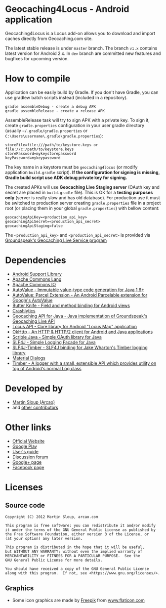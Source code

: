 Geocaching4Locus - Android application
======================================

Geocaching4Locus is a Locus add-on allows you to download and import caches directly from Geocaching.com site.

The latest stable release is under `master` branch. The branch `v1.x` contains latest version for Android 2.x. In `dev` branch are committed new features and bugfixes for upcoming version.

How to compile
==============
Application can be easily build by Gradle. If you don't have Gradle, you can use gradlew batch scripts instead (included in a repository).

    gradle assembleDebug - create a debug APK
    gradle assembleRelease - create a release APK

AssembleRelease task will try to sign APK with a private key. To sign it, create `gradle.properties` configuration in your user gradle directory (usually `~/.gradle/gradle.properties` or `C:\Users\username\.gradle\gradle.properties`):

    storeFile=file:///path/to/keystore.keys or file://c:/path/to/keystore.keys 
    storePassword=mykeystorepassword
    keyPassword=mykeypassword  

The key name in a keystore must be `geocaching4locus` (or modify application `build.gradle` script). **If the configuration for signing is missing, Gradle build script use ADK debug private key for signing.**

The created APKs will use **Geocaching Live Staging server** (OAuth key and secret are placed in `build.gradle` file). This is OK for a **testing purposes only** (server is really slow and has old database). For production use it must be switched to production server creating `gradle.properties` file in a project root (or placing them in your global `gradle.properties`) with bellow content:

    geocachingApiKey=<production_api_key>
    geocachingApiSecret=<production_api_secret>
    geocachingApiStaging=false

The `<production_api_key>` and `<production_api_secret>` is provided via [Groundspeak's Geocaching Live Service program](http://www.geocaching.com/mobile/apidevelopers/)

Dependencies
============
* [Android Support Library](https://developer.android.com/topic/libraries/support-library/)
* [Apache Commons Lang](http://commons.apache.org/lang/)
* [Apache Commons IO](http://commons.apache.org/io/)
* [AutoValue - Immutable value-type code generation for Java 1.6+](https://github.com/google/auto/tree/master/value)
* [AutoValue: Parcel Extension - An Android Parcelable extension for Google's AutoValue](https://github.com/rharter/auto-value-parcel)
* [Butter Knife - Field and method binding for Android views](http://jakewharton.github.io/butterknife/)
* [Crashlytics](https://www.crashlytics.com)
* [Geocaching API for Java - Java implementation of Groundspeak's Geocaching Live API](https://github.com/arcao/geocaching-api)
* [Locus API - Core library for Android "Locus Map" application](https://github.com/asamm/locus-api)
* [OkHttp - An HTTP & HTTP/2 client for Android and Java applications](http://square.github.io/okhttp/)
* [Scrible Java - Simple OAuth library for Java](https://github.com/fernandezpablo85/scribe-java)
* [SLF4J - Simple Logging Facade for Java](http://www.slf4j.org/)
* [SLF4J-Timber - SLF4J binding for Jake Wharton's Timber logging library](https://github.com/arcao/slf4j-timber)
* [Material Dialogs](https://github.com/afollestad/material-dialogs)
* [Timber - A logger with a small, extensible API which provides utility on top of Android's normal Log class](https://github.com/JakeWharton/timber)

Developed by
============
* [Martin Sloup (Arcao)](http://arcao.com)
* and [other contributors](https://github.com/arcao/Geocaching4Locus/graphs/contributors)

Other links
===========
* [Official Website](http://geocaching4locus.eu/)
* [Google Play](https://play.google.com/store/apps/details?id=com.arcao.geocaching4locus)
* [User's guide](http://geocaching4locus.eu/users-guide/)
* [Discussion forum](http://forum.asamm.cz/viewtopic.php?f=26&t=549)
* [Google+ page](https://plus.google.com/+Geocaching4LocusEu)
* [Facebook page](https://www.facebook.com/Geocaching4Locus)

Licenses
========
Source code
-----------

    Copyright (C) 2012 Martin Sloup, arcao.com

    This program is free software: you can redistribute it and/or modify
    it under the terms of the GNU General Public License as published by
    the Free Software Foundation, either version 3 of the License, or
    (at your option) any later version.

    This program is distributed in the hope that it will be useful,
    but WITHOUT ANY WARRANTY; without even the implied warranty of
    MERCHANTABILITY or FITNESS FOR A PARTICULAR PURPOSE.  See the
    GNU General Public License for more details.

    You should have received a copy of the GNU General Public License
    along with this program.  If not, see <https://www.gnu.org/licenses/>.

Graphics
--------
* Some icon graphics are made by [Freepik](http://www.freepik.com/) from www.flaticon.com
